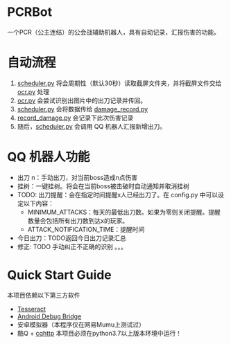 # PCRBot
   一个PCR（公主连结）的公会战辅助机器人，具有自动记录，汇报伤害的功能。
   
# 自动流程

1. [scheduler.py](https://github.com/zjdavid/PCRBot/blob/master/pcr/plugins/scheduler.py) 将会周期性（默认30秒）读取截屏文件夹，并将截屏文件交给[ocr.py](https://github.com/zjdavid/PCRBot/blob/master/pcr/plugins/ocr.py) 处理
2. [ocr.py](https://github.com/zjdavid/PCRBot/blob/master/pcr/plugins/ocr.py) 会尝试识别出图片中的出刀记录并传回。
3. [scheduler.py](https://github.com/zjdavid/PCRBot/blob/master/pcr/plugins/scheduler.py) 会将数据传给 [damage_record.py](https://github.com/zjdavid/PCRBot/blob/master/pcr/plugins/damage_record.py)
4. [record_damage.py](https://github.com/zjdavid/PCRBot/blob/master/pcr/plugins/damage_record.py) 会记录下此次伤害记录
5. 随后，[scheduler.py](https://github.com/zjdavid/PCRBot/blob/master/pcr/plugins/scheduler.py) 会调用 QQ 机器人汇报新增出刀。

# QQ 机器人功能


- 出刀 n：手动出刀，对当前boss造成n点伤害
- 挂树：一键挂树。将会在当前boss被击破时自动通知并取消挂树
- TODO: 出刀提醒：会在指定时间提醒x人已经出刀了。在 config.py 中可以设定以下内容：
    - MINIMUM_ATTACKS：每天的最低出刀数。如果为零则关闭提醒。提醒数量会包括所有出刀数到达x的玩家。
    - ATTACK_NOTIFICATION_TIME：提醒时间
- 今日出刀：TODO返回今日出刀记录汇总
- 修正: TODO 手动纠正不正确的识别
。。。

# Quick Start Guide
本项目依赖以下第三方软件
- [Tesseract](https://tesseract-ocr.github.io/tessdoc/Home.html)
- [Android Debug Bridge](https://developer.android.com/studio/releases/platform-tools)
- 安卓模拟器（本程序仅在网易Mumu上测试过）
- 酷Q + [cqhttp](https://github.com/richardchien/coolq-http-api)
本项目必须在python3.7以上版本环境中运行！
